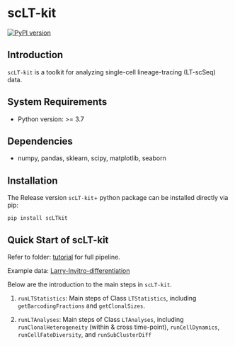 # scLT-kit

[![PyPI version](https://badge.fury.io/py/scLTkit.svg)](https://pypi.org/project/scLTkit/)

## Introduction
`scLT-kit` is a toolkit for analyzing single-cell lineage-tracing (LT-scSeq) data.

## System Requirements
- Python version: >= 3.7

## Dependencies
- numpy, pandas, sklearn, scipy, matplotlib, seaborn

## Installation

The Release version `scLT-kit`+ python package can be installed directly via pip:
```
pip install scLTkit
```

## Quick Start of scLT-kit

Refer to folder: [tutorial](https://github.com/czythu/scLTkit/tree/main/tutorial) for full pipeline.

Example data: [Larry-Invitro-differentiation](https://cloud.tsinghua.edu.cn/f/1b94b3229f4a4c52985e/?dl=1)

Below are the introduction to the main steps in `scLT-kit`.

1. `runLTStatistics`: Main steps of Class `LTStatistics`, including `getBarcodingFractions` and `getClonalSizes`.

2. `runLTAnalyses`: Main steps of Class `LTAnalyses`, including `runClonalHeterogeneity` (within & cross time-point),
`runCellDynamics`, `runCellFateDiversity`, and `runSubClusterDiff`


